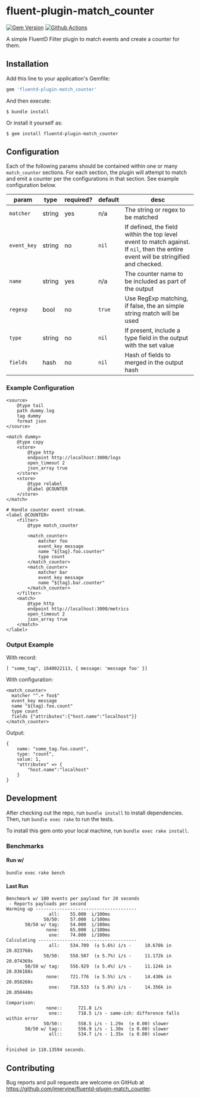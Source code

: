 # fluent-plugin-match_counter

[![Gem Version](https://badge.fury.io/rb/fluentd-plugin-match_counter.svg)](https://badge.fury.io/rb/fluentd-plugin-match_counter)
[![Github Actions](https://github.com/jmervine/fluent-plugin-match_counter/actions/workflows/ruby.yml/badge.svg)](https://github.com/jmervine/fluent-plugin-match_counter/actions/workflows/ruby.yml)

A simple FluentD Filter plugin to match events and create a counter for them.

## Installation

Add this line to your application's Gemfile:

```ruby
gem 'fluentd-plugin-match_counter'
```

And then execute:

    $ bundle install

Or install it yourself as:

    $ gem install fluentd-plugin-match_counter

## Configuration

Each of the following params should be contained within one or many
`match_counter` sections. For each section, the plugin will attempt to match
and emit a counter per the configurations in that section. See example
configuration below.


| param       | type   | required? | default | desc                                                                                                                                |
| ---         | ---    | ---       | ---     | ---                                                                                                                                 |
| `matcher`   | string | yes       | n/a     | The string or regex to be matched                                                                                                   |
| `event_key` | string | no        | `nil`   | If defined, the field within the top level event to match against. If `nil`, then the entire event will be stringified and checked. |
| `name`      | string | yes       | n/a     | The counter name to be included as part of the output                                                                               |
| `regexp`    | bool   | no        | `true`  | Use RegExp matching, if false, the an simple string match will be used                                                              |
| `type`      | string | no        | `nil`   | If present, include a type field in the output with the set value                                                                   |
| `fields`    | hash   | no        | `nil`   | Hash of fields to merged in the output hash                                                                                         |

### Example Configuration

```
<source>
    @type tail
    path dummy.log
    tag dummy
    format json
</source>

<match dummy>
    @type copy
    <store>
        @type http
        endpoint http://localhost:3000/logs
        open_timeout 2
        json_array true
    </store>
    <store>
        @type relabel
        @label @COUNTER
    </store>
</match>

# Handle counter event stream.
<label @COUNTER>
    <filter>
        @type match_counter

        <match_counter>
            matcher foo
            event_key message
            name "${tag}.foo.counter"
            type count
        </match_counter>
        <match_counter>
            matcher bar
            event_key message
            name "${tag}.bar.counter"
        </match_counter>
    </filter>
    <match>
        @type http
        endpoint http://localhost:3000/metrics
        open_timeout 2
        json_array true
    </match>
</label>
```

### Output Example

With record:
```
[ "some_tag", 1640022113, { message: 'message foo' }]
```

With configuration:
```
<match_counter>
  matcher "^.+ foo$"
  event_key message
  name "${tag}.foo.count"
  type count
  fields {"attributes":{"host.name":"localhost"}}
</match_counter>
```

Output:
```
{
    name: "some_tag.foo.count",
    type: "count",
    value: 1,
    "attributes" => {
        "host.name":"localhost"
    }
}
```

## Development

After checking out the repo, run `bundle install` to install dependencies. Then,
run `bundle exec rake` to run the tests.

To install this gem onto your local machine, run `bundle exec rake install`.

### Benchmarks

#### Run w/
```
bundle exec rake bench
```

#### Last Run
```
Benchmark w/ 100 events per payload for 20 seconds
 - Reports payloads per second
Warming up --------------------------------------
                all:    55.000  i/100ms
              50/50:    57.000  i/100ms
       50/50 w/ tag:    54.000  i/100ms
               none:    65.000  i/100ms
                one:    74.000  i/100ms
Calculating -------------------------------------
                all:    534.709  (± 5.6%) i/s -     10.670k in  20.023768s
              50/50:    558.507  (± 5.7%) i/s -     11.172k in  20.074369s
       50/50 w/ tag:    556.929  (± 5.4%) i/s -     11.124k in  20.036188s
               none:    721.776  (± 5.5%) i/s -     14.430k in  20.058260s
                one:    718.533  (± 5.6%) i/s -     14.356k in  20.050440s

Comparison:
               none::      721.8 i/s
                one::      718.5 i/s - same-ish: difference falls within error
              50/50::      558.5 i/s - 1.29x  (± 0.00) slower
       50/50 w/ tag::      556.9 i/s - 1.30x  (± 0.00) slower
                all::      534.7 i/s - 1.35x  (± 0.00) slower

.
Finished in 110.13594 seconds.
```

## Contributing

Bug reports and pull requests are welcome on GitHub at
https://github.com/jmervine/fluentd-plugin-match_counter.
